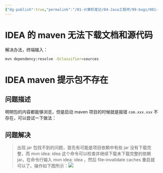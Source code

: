 ```yaml
---
{"dg-publish":true,"permalink":"/01-计算机笔记/04-Java工程师/99-bugs/001-maven/","tags":["personal/blog","program/bug"]}
---
```



# IDEA 的 maven 无法下载文档和源代码
解决办法，终端输入：
```bash
mvn dependency:resolve -Dclassifier=sources
```

# IDEA maven 提示包不存在
## 问题描述
明明包的内容都能够浏览，但是启动 maven 项目的时候就是报错 `com.xxx.xxx` 不存在，可以尝试一下做法：

## 问题解决
>出现 jar 包找不到的问题，首先有可能是项目依赖中有些 jar 没有下载完整，而 mvn idea: idea 这个命令可以检查并继续下载未下载完整的依赖 jar。在命令行输入 mvn idea: idea ，然后 file–invalidate caches 重启就可以了。操作如下图所示：![](https://img-blog.csdnimg.cn/5af3143d5757489dabe80f5348e339d5.png?x-oss-process=image/watermark,type_ZHJvaWRzYW5zZmFsbGJhY2s,shadow_50,text_Q1NETiBAQWxiZW5YaWU=,size_20,color_FFFFFF,t_70,g_se,x_16)
